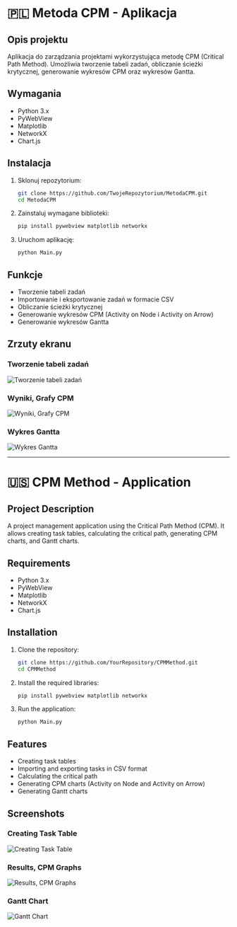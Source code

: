 # 🇵🇱 Metoda CPM - Aplikacja

## Opis projektu

Aplikacja do zarządzania projektami wykorzystująca metodę CPM (Critical Path Method). Umożliwia tworzenie tabeli zadań, obliczanie ścieżki krytycznej, generowanie wykresów CPM oraz wykresów Gantta.

## Wymagania

- Python 3.x
- PyWebView
- Matplotlib
- NetworkX
- Chart.js

## Instalacja

1. Sklonuj repozytorium:
    ```bash
    git clone https://github.com/TwojeRepozytorium/MetodaCPM.git
    cd MetodaCPM
    ```

2. Zainstaluj wymagane biblioteki:
    ```bash
    pip install pywebview matplotlib networkx
    ```

3. Uruchom aplikację:
    ```bash
    python Main.py
    ```

## Funkcje

- Tworzenie tabeli zadań
- Importowanie i eksportowanie zadań w formacie CSV
- Obliczanie ścieżki krytycznej
- Generowanie wykresów CPM (Activity on Node i Activity on Arrow)
- Generowanie wykresów Gantta

## Zrzuty ekranu

### Tworzenie tabeli zadań
![Tworzenie tabeli zadań](attachments/screenshot1.png)

### Wyniki, Grafy CPM
![Wyniki, Grafy CPM](attachments/screenshot2.png)

### Wykres Gantta
![Wykres Gantta](attachments/screenshot3.png)

---

# 🇺🇸 CPM Method - Application

## Project Description

A project management application using the Critical Path Method (CPM). It allows creating task tables, calculating the critical path, generating CPM charts, and Gantt charts.

## Requirements

- Python 3.x
- PyWebView
- Matplotlib
- NetworkX
- Chart.js

## Installation

1. Clone the repository:
    ```bash
    git clone https://github.com/YourRepository/CPMMethod.git
    cd CPMMethod
    ```

2. Install the required libraries:
    ```bash
    pip install pywebview matplotlib networkx
    ```

3. Run the application:
    ```bash
    python Main.py
    ```

## Features

- Creating task tables
- Importing and exporting tasks in CSV format
- Calculating the critical path
- Generating CPM charts (Activity on Node and Activity on Arrow)
- Generating Gantt charts

## Screenshots

### Creating Task Table
![Creating Task Table](attachments/screenshot1.png)

### Results, CPM Graphs
![Results, CPM Graphs](attachments/screenshot2.png)

### Gantt Chart
![Gantt Chart](attachments/screenshot3.png)
